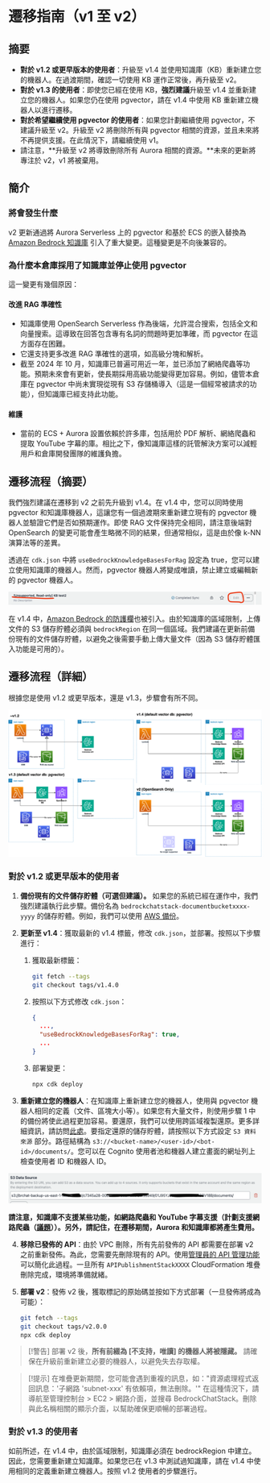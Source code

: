 # 遷移指南（v1 至 v2）

## 摘要

- **對於 v1.2 或更早版本的使用者**：升級至 v1.4 並使用知識庫（KB）重新建立您的機器人。在過渡期間，確認一切使用 KB 運作正常後，再升級至 v2。
- **對於 v1.3 的使用者**：即使您已經在使用 KB，**強烈建議**升級至 v1.4 並重新建立您的機器人。如果您仍在使用 pgvector，請在 v1.4 中使用 KB 重新建立機器人以進行遷移。
- **對於希望繼續使用 pgvector 的使用者**：如果您計劃繼續使用 pgvector，不建議升級至 v2。升級至 v2 將刪除所有與 pgvector 相關的資源，並且未來將不再提供支援。在此情況下，請繼續使用 v1。
- 請注意，**升級至 v2 將導致刪除所有 Aurora 相關的資源。**未來的更新將專注於 v2，v1 將被棄用。

## 簡介

### 將會發生什麼

v2 更新通過將 Aurora Serverless 上的 pgvector 和基於 ECS 的嵌入替換為 [Amazon Bedrock 知識庫](https://docs.aws.amazon.com/bedrock/latest/userguide/knowledge-base.html) 引入了重大變更。這種變更是不向後兼容的。

### 為什麼本倉庫採用了知識庫並停止使用 pgvector

這一變更有幾個原因：

#### 改進 RAG 準確性

- 知識庫使用 OpenSearch Serverless 作為後端，允許混合搜索，包括全文和向量搜索。這導致在回答包含專有名詞的問題時更加準確，而 pgvector 在這方面存在困難。
- 它還支持更多改進 RAG 準確性的選項，如高級分塊和解析。
- 截至 2024 年 10 月，知識庫已普遍可用近一年，並已添加了網絡爬蟲等功能。預期未來會有更新，使長期採用高級功能變得更加容易。例如，儘管本倉庫在 pgvector 中尚未實現從現有 S3 存儲桶導入（這是一個經常被請求的功能），但知識庫已經支持此功能。

#### 維護

- 當前的 ECS + Aurora 設置依賴於許多庫，包括用於 PDF 解析、網絡爬蟲和提取 YouTube 字幕的庫。相比之下，像知識庫這樣的託管解決方案可以減輕用戶和倉庫開發團隊的維護負擔。

## 遷移流程（摘要）

我們強烈建議在遷移到 v2 之前先升級到 v1.4。在 v1.4 中，您可以同時使用 pgvector 和知識庫機器人，這讓您有一個過渡期來重新建立現有的 pgvector 機器人並驗證它們是否如預期運作。即使 RAG 文件保持完全相同，請注意後端對 OpenSearch 的變更可能會產生略微不同的結果，但通常相似，這是由於像 k-NN 演算法等的差異。

透過在 `cdk.json` 中將 `useBedrockKnowledgeBasesForRag` 設定為 true，您可以建立使用知識庫的機器人。然而，pgvector 機器人將變成唯讀，禁止建立或編輯新的 pgvector 機器人。

![](../imgs/v1_to_v2_readonly_bot.png)

在 v1.4 中，[Amazon Bedrock 的防護欄](https://aws.amazon.com/jp/bedrock/guardrails/)也被引入。由於知識庫的區域限制，上傳文件的 S3 儲存貯體必須與 `bedrockRegion` 在同一個區域。我們建議在更新前備份現有的文件儲存貯體，以避免之後需要手動上傳大量文件（因為 S3 儲存貯體匯入功能是可用的）。

## 遷移流程（詳細）

根據您是使用 v1.2 或更早版本，還是 v1.3，步驟會有所不同。

![](../imgs/v1_to_v2_arch.png)

### 對於 v1.2 或更早版本的使用者

1. **備份現有的文件儲存貯體（可選但建議）。** 如果您的系統已經在運作中，我們強烈建議執行此步驟。備份名為 `bedrockchatstack-documentbucketxxxx-yyyy` 的儲存貯體。例如，我們可以使用 [AWS 備份](https://docs.aws.amazon.com/aws-backup/latest/devguide/s3-backups.html)。

2. **更新至 v1.4**：獲取最新的 v1.4 標籤，修改 `cdk.json`，並部署。按照以下步驟進行：

   1. 獲取最新標籤：
      ```bash
      git fetch --tags
      git checkout tags/v1.4.0
      ```
   2. 按照以下方式修改 `cdk.json`：
      ```json
      {
        ...,
        "useBedrockKnowledgeBasesForRag": true,
        ...
      }
      ```
   3. 部署變更：
      ```bash
      npx cdk deploy
      ```

3. **重新建立您的機器人**：在知識庫上重新建立您的機器人，使用與 pgvector 機器人相同的定義（文件、區塊大小等）。如果您有大量文件，則使用步驟 1 中的備份將使此過程更加容易。要還原，我們可以使用跨區域複製還原。更多詳細資訊，請訪問[此處](https://docs.aws.amazon.com/aws-backup/latest/devguide/restoring-s3.html)。要指定還原的儲存貯體，請按照以下方式設定 `S3 資料來源` 部分。路徑結構為 `s3://<bucket-name>/<user-id>/<bot-id>/documents/`。您可以在 Cognito 使用者池和機器人建立畫面的網址列上檢查使用者 ID 和機器人 ID。

![](../imgs/v1_to_v2_KB_s3_source.png)

**請注意，知識庫不支援某些功能，如網路爬蟲和 YouTube 字幕支援（計劃支援網路爬蟲（[議題](https://github.com/aws-samples/bedrock-chat/issues/557)））。另外，請記住，在遷移期間，Aurora 和知識庫都將產生費用。**

4. **移除已發佈的 API**：由於 VPC 刪除，所有先前發佈的 API 都需要在部署 v2 之前重新發佈。為此，您需要先刪除現有的 API。使用[管理員的 API 管理功能](../ADMINISTRATOR_zh-TW.md)可以簡化此過程。一旦所有 `APIPublishmentStackXXXX` CloudFormation 堆疊刪除完成，環境將準備就緒。

5. **部署 v2**：發佈 v2 後，獲取標記的原始碼並按如下方式部署（一旦發佈將成為可能）：
   ```bash
   git fetch --tags
   git checkout tags/v2.0.0
   npx cdk deploy
   ```

> [!警告]
> 部署 v2 後，**所有前綴為 [不支持，唯讀] 的機器人將被隱藏。** 請確保在升級前重新建立必要的機器人，以避免失去存取權。

> [!提示]
> 在堆疊更新期間，您可能會遇到重複的訊息，如："資源處理程式返回訊息：'子網路 'subnet-xxx' 有依賴項，無法刪除。'" 在這種情況下，請導航至管理控制台 > EC2 > 網路介面，並搜尋 BedrockChatStack。刪除與此名稱相關的顯示介面，以幫助確保更順暢的部署過程。

### 對於 v1.3 的使用者

如前所述，在 v1.4 中，由於區域限制，知識庫必須在 bedrockRegion 中建立。因此，您需要重新建立知識庫。如果您已在 v1.3 中測試過知識庫，請在 v1.4 中使用相同的定義重新建立機器人。按照 v1.2 使用者的步驟進行。